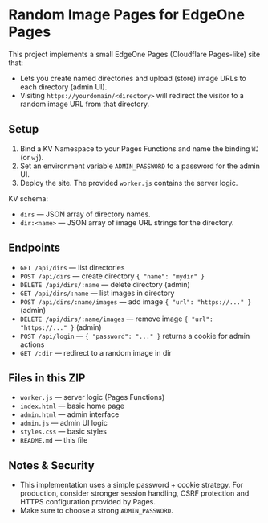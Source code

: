 
# Random Image Pages for EdgeOne Pages

This project implements a small EdgeOne Pages (Cloudflare Pages-like) site that:
- Lets you create named directories and upload (store) image URLs to each directory (admin UI).
- Visiting `https://yourdomain/<directory>` will redirect the visitor to a random image URL from that directory.

## Setup

1. Bind a KV Namespace to your Pages Functions and name the binding `WJ` (or `wj`).
2. Set an environment variable `ADMIN_PASSWORD` to a password for the admin UI.
3. Deploy the site. The provided `worker.js` contains the server logic.

KV schema:
- `dirs` — JSON array of directory names.
- `dir:<name>` — JSON array of image URL strings for the directory.

## Endpoints

- `GET /api/dirs` — list directories
- `POST /api/dirs` — create directory `{ "name": "mydir" }`
- `DELETE /api/dirs/:name` — delete directory (admin)
- `GET /api/dirs/:name` — list images in directory
- `POST /api/dirs/:name/images` — add image `{ "url": "https://..." }` (admin)
- `DELETE /api/dirs/:name/images` — remove image `{ "url": "https://..." }` (admin)
- `POST /api/login` — `{ "password": "..." }` returns a cookie for admin actions
- `GET /:dir` — redirect to a random image in dir

## Files in this ZIP

- `worker.js` — server logic (Pages Functions)
- `index.html` — basic home page
- `admin.html`  — admin interface
- `admin.js`    — admin UI logic
- `styles.css`  — basic styles
- `README.md`   — this file

## Notes & Security

- This implementation uses a simple password + cookie strategy. For production, consider stronger session handling, CSRF protection and HTTPS configuration provided by Pages.
- Make sure to choose a strong `ADMIN_PASSWORD`.
